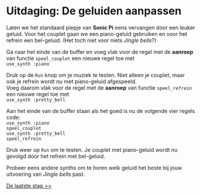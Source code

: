 # Uitdaging: De geluiden aanpassen

Laten we het standaard piepje van **Sonic Pi** eens vervangen door een leuker geluid. Voor het couplet gaan we een piano-geluid gebruiken en voor het refrein een bel-geluid. (Het toch niet voor niets *Jingle bells*?)

Ga naar het einde van de buffer en voeg vlak voor de regel met de **aanroep** van functie `speel_couplet` een nieuwe regel toe met  
`use_synth :piano`

Druk op de `Run` knop om je muziek te testen. Niet alleen je couplet, maar ook je refrein wordt nu met piano-geluid afgespeeld.  
Voeg daarom vlak voor de regel met de **aanroep** van functie `speel_refrein` een nieuwe regel toe met  
`use_synth :pretty_bell`

Aan het einde van de buffer staan als het goed is nu de volgende vier regels code:  
`use_synth :piano`  
`speel_couplet`  
`use_synth :pretty_bell`  
`speel_refrein`

Druk weer op `Run` om te testen. Je couplet met piano-geluid wordt nu gevolgd door het refrein met bel-geluid.

Probeer eens andere synths om te horen welk geluid het beste bij jouw uitvoering van *Jingle bells* past.

[De laatste stap >>](stap_6.md)

